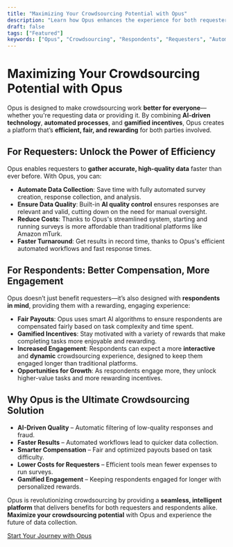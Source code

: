 ```yaml
---
title: "Maximizing Your Crowdsourcing Potential with Opus"
description: "Learn how Opus enhances the experience for both requesters and respondents through smarter automation, faster results, and higher payouts."
draft: false
tags: ["Featured"]
keywords: ["Opus", "Crowdsourcing", "Respondents", "Requesters", "Automation"]
---
```


# Maximizing Your Crowdsourcing Potential with Opus

Opus is designed to make crowdsourcing work **better for everyone**—whether you're requesting data or providing it. By combining **AI-driven technology**, **automated processes**, and **gamified incentives**, Opus creates a platform that’s **efficient, fair, and rewarding** for both parties involved. 

## For Requesters: Unlock the Power of Efficiency

Opus enables requesters to **gather accurate, high-quality data** faster than ever before. With Opus, you can:
- **Automate Data Collection**: Save time with fully automated survey creation, response collection, and analysis.
- **Ensure Data Quality**: Built-in **AI quality control** ensures responses are relevant and valid, cutting down on the need for manual oversight.
- **Reduce Costs**: Thanks to Opus's streamlined system, starting and running surveys is more affordable than traditional platforms like Amazon mTurk.
- **Faster Turnaround**: Get results in record time, thanks to Opus's efficient automated workflows and fast response times.
  
## For Respondents: Better Compensation, More Engagement

Opus doesn’t just benefit requesters—it’s also designed with **respondents in mind**, providing them with a rewarding, engaging experience:
- **Fair Payouts**: Opus uses smart AI algorithms to ensure respondents are compensated fairly based on task complexity and time spent.
- **Gamified Incentives**: Stay motivated with a variety of rewards that make completing tasks more enjoyable and rewarding.
- **Increased Engagement**: Respondents can expect a more **interactive** and **dynamic** crowdsourcing experience, designed to keep them engaged longer than traditional platforms.
- **Opportunities for Growth**: As respondents engage more, they unlock higher-value tasks and more rewarding incentives.

## Why Opus is the Ultimate Crowdsourcing Solution

- **AI-Driven Quality** – Automatic filtering of low-quality responses and fraud.
- **Faster Results** – Automated workflows lead to quicker data collection.
- **Smarter Compensation** – Fair and optimized payouts based on task difficulty.
- **Lower Costs for Requesters** – Efficient tools mean fewer expenses to run surveys.
- **Gamified Engagement** – Keeping respondents engaged for longer with personalized rewards.

Opus is revolutionizing crowdsourcing by providing a **seamless, intelligent platform** that delivers benefits for both requesters and respondents alike. **Maximize your crowdsourcing potential** with Opus and experience the future of data collection.

[Start Your Journey with Opus](https://opus.com)

